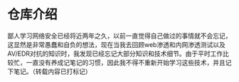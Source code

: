 
# 仓库介绍

​		鄙人学习网络安全已经将近两年之久，以前一直觉得自己做过的事情就不会忘记，这显然是非常愚蠢和自负的想法，现在当我去回顾web渗透和内网渗透测试以及AV/EDR对抗的知识时，我发现已经忘记大部分知识和技术细节。由于平时工作比较忙，一直没有养成记笔记的习惯，因此我不得不重新开始学习这些技术，并且记下笔记。（转载内容已打标记）
